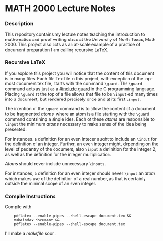 # MATH 2000 Lecture Notes

### Description
This repository contains my lecture notes teaching the introduction to mathematics and proof writing class at the University of North Texas, Math 2000.
This project also acts as an at-scale example of a practice of document preparation I am calling recursive LaTeX.  

### Recursive LaTeX
If you explore this project you will notice that the content of this document is in many files.
Each file Tex file in this project, with exception of the top-most document.tex file, starts with the command `\guard`.
The `\guard` command acts as just as a [#include guard](https://en.wikipedia.org/wiki/Include_guard) in the C programming language.
Placing `\guard` at the top of a file allows that file to be `\input`-ed many times into a document, but rendered precisely once and at its first `\input`.

The intention of the `\guard` command is to allow the content of a document to be fragmented *atoms*, where an atom is a file starting with the `\guard` command containing a single idea.
Each of these *atoms* are responsible to `\input` the minimum *atoms* necessary to make sense of the idea being presented.

For instances, a definition for an even integer aught to include an `\input` for the definition of an integer.
Further, an even integer might, depending on the level of pedantry of the document, also `\input` a definition for the integer 2, as well as the definition for the integer multiplication.

*Atoms* should never include unnecessary `\inputs`.

For instances, a definition for an even integer should never `\input` an *atom* which makes use of the definition of a real number, as that is certainly outside the minimal scope of an even integer.


### Compile Instructions
Compile with

        pdflatex --enable-pipes --shell-escape document.tex && 
        makeindex document && 
        pdflatex --enable-pipes --shell-escape document.tex

I'll make a *makefile* soon.
